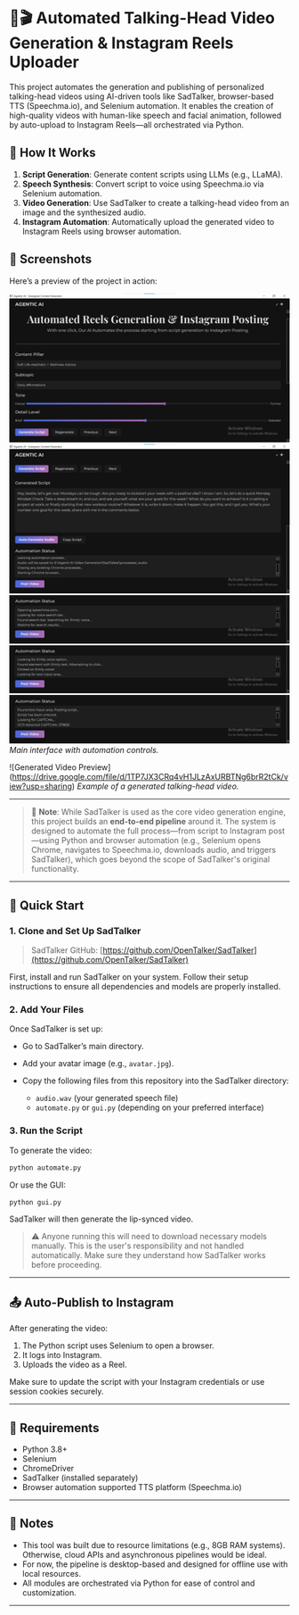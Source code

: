 
# 🧠🎬 Automated Talking-Head Video Generation & Instagram Reels Uploader

This project automates the generation and publishing of personalized talking-head videos using AI-driven tools like SadTalker, browser-based TTS (Speechma.io), and Selenium automation. It enables the creation of high-quality videos with human-like speech and facial animation, followed by auto-upload to Instagram Reels—all orchestrated via Python.

## 🔧 How It Works

1. **Script Generation**: Generate content scripts using LLMs (e.g., LLaMA).
2. **Speech Synthesis**: Convert script to voice using Speechma.io via Selenium automation.
3. **Video Generation**: Use SadTalker to create a talking-head video from an image and the synthesized audio.
4. **Instagram Automation**: Automatically upload the generated video to Instagram Reels using browser automation.

## 📸 Screenshots

Here’s a preview of the project in action:

![App Interface](assets/video-generation.jpeg)
![App Interface](assets/secreeshot2.jpeg)
![App Interface](assets/screenshot3.jpeg)
![App Interface](assets/screenshot4.jpeg)
![App Interface](assets/screenshot5.jpeg)
*Main interface with automation controls.*

![Generated Video Preview] (https://drive.google.com/file/d/1TP7JX3CRq4vH1JLzAxURBTNg6brR2tCk/view?usp=sharing)
*Example of a generated talking-head video.*

---

> 🔄 **Note**: While SadTalker is used as the core video generation engine, this project builds an **end-to-end pipeline** around it. The system is designed to automate the full process—from script to Instagram post—using Python and browser automation (e.g., Selenium opens Chrome, navigates to Speechma.io, downloads audio, and triggers SadTalker), which goes beyond the scope of SadTalker's original functionality.

---

## 🚀 Quick Start

### 1. Clone and Set Up SadTalker

> SadTalker GitHub: [https://github.com/OpenTalker/SadTalker](https://github.com/OpenTalker/SadTalker)

First, install and run SadTalker on your system. Follow their setup instructions to ensure all dependencies and models are properly installed.

### 2. Add Your Files

Once SadTalker is set up:

* Go to SadTalker’s main directory.
* Add your avatar image (e.g., `avatar.jpg`).
* Copy the following files from this repository into the SadTalker directory:

  * `audio.wav` (your generated speech file)
  * `automate.py` or `gui.py` (depending on your preferred interface)

### 3. Run the Script

To generate the video:

```bash
python automate.py
```

Or use the GUI:

```bash
python gui.py
```

SadTalker will then generate the lip-synced video.

> ⚠️ Anyone running this will need to download necessary models manually. This is the user's responsibility and not handled automatically. Make sure they understand how SadTalker works before proceeding.

---

## 📤 Auto-Publish to Instagram

After generating the video:

1. The Python script uses Selenium to open a browser.
2. It logs into Instagram.
3. Uploads the video as a Reel.

Make sure to update the script with your Instagram credentials or use session cookies securely.

---

## 🧪 Requirements

* Python 3.8+
* Selenium
* ChromeDriver
* SadTalker (installed separately)
* Browser automation supported TTS platform (Speechma.io)

---

## 📌 Notes

* This tool was built due to resource limitations (e.g., 8GB RAM systems). Otherwise, cloud APIs and asynchronous pipelines would be ideal.
* For now, the pipeline is desktop-based and designed for offline use with local resources.
* All modules are orchestrated via Python for ease of control and customization.

---


